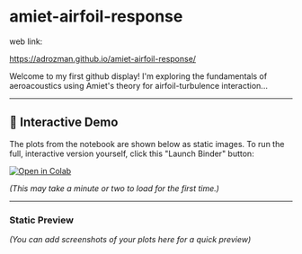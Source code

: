 # amiet-airfoil-response

web link:

https://adrozman.github.io/amiet-airfoil-response/

Welcome to my first github display! I'm exploring the fundamentals
of aeroacoustics using Amiet's theory for airfoil-turbulence interaction... 

---

## 🚀 Interactive Demo

The plots from the notebook are shown below as static images. To run the
full, interactive version yourself, click this "Launch Binder" button:

[![Open in Colab](https://colab.research.google.com/assets/colab-badge.svg)](https://colab.research.google.com/github/adrozman/amiet-airfoil-response/blob/main/Amiet.ipynb)

*(This may take a minute or two to load for the first time.)*

---

### Static Preview

*(You can add screenshots of your plots here for a quick preview)*
